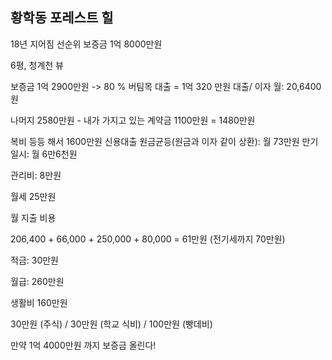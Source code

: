 ## 황학동 포레스트 힐

18년 지어짐 
선순위 보증금 1억 8000만원

6평, 청계천 뷰

보증금
1억 2900만원
-> 80 % 버팀목 대출 = 1억 320 만원 대출/ 이자 월: 20,6400 원

나머지  2580만원 - 내가 가지고 있는 계약금 1100만원 = 1480만원

복비 등등 해서 1600만원 신용대출 
원금균등(원금과 이자 같이 상환): 월 73만원
만기일시: 월 6만6천원

관리비: 8만원

월세 25만원

월 지출 비용

206,400 + 66,000 + 250,000 + 80,000 =   61만원 (전기세까지 70만원)

적금: 30만원

월급: 260만원

생활비 160만원 

30만원 (주식) / 30만원 (학교 식비) / 100만원 (빵데비)



만약 1억 4000만원 까지 보증금 올린다! 

